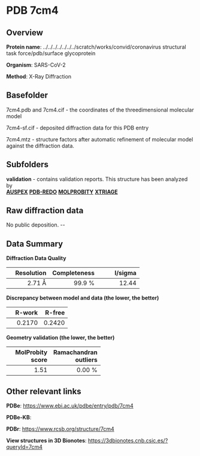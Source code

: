 # PDB 7cm4

## Overview

**Protein name**: ../../../../../../../scratch/works/convid/coronavirus structural task force/pdb/surface glycoprotein

**Organism**: SARS-CoV-2

**Method**: X-Ray Diffraction



## Basefolder

7cm4.pdb and 7cm4.cif - the coordinates of the threedimensional molecular model

7cm4-sf.cif - deposited diffraction data for this PDB entry

7cm4.mtz - structure factors after automatic refinement of molecular model against the diffraction data.

## Subfolders





**validation** - contains validation reports. This structure has been analyzed by <br>[**AUSPEX**](https://github.com/thorn-lab/coronavirus_structural_task_force/tree/master/pdb/surface_glycoprotein/SARS-CoV-2/7cm4/validation/auspex) [**PDB-REDO**](https://github.com/thorn-lab/coronavirus_structural_task_force/tree/master/pdb/surface_glycoprotein/SARS-CoV-2/7cm4/validation/pdb-redo) [**MOLPROBITY**](https://github.com/thorn-lab/coronavirus_structural_task_force/tree/master/pdb/surface_glycoprotein/SARS-CoV-2/7cm4/validation/molprobity) [**XTRIAGE**](https://github.com/thorn-lab/coronavirus_structural_task_force/blob/master/pdb/surface_glycoprotein/SARS-CoV-2/7cm4/validation/Xtriage_output.log)  



## Raw diffraction data

No public deposition. --<br> 

## Data Summary
**Diffraction Data Quality**

|   | Resolution | Completeness| I/sigma |
|---|-------------:|----------------:|--------------:|
|   |2.71 Å|99.9  %|<img width=50/>12.44|

**Discrepancy between model and data (the lower, the better)**

|   | **R-work**| **R-free**   
|---|-------------:|----------------:|           
||  0.2170|  0.2420|

**Geometry validation (the lower, the better)**

|   |**MolProbity<br>score**| **Ramachandran<br>outliers** 
|---|-------------:|----------------:|
||  1.51|  0.00 %|

 

 



## Other relevant links 
**PDBe**:  https://www.ebi.ac.uk/pdbe/entry/pdb/7cm4

**PDBe-KB**:  
 
**PDBr**: https://www.rcsb.org/structure/7cm4 

**View structures in 3D Bionotes**: https://3dbionotes.cnb.csic.es/?queryId=7cm4

